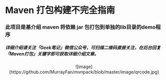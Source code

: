 # Maven 打包构建不完全指南

### 此项目是基介绍 maven 将依赖 jar 包打包到单独的lib目录的demo程序



##### 详细介绍请关注「Geek笔记」微信公众号，可扫描二维码直接关注，在后台回复「Maven打包」关键字即可获取详细介绍文章。

<center>
![image](https://github.com/MurrayFan/mvnpack/blob/master/image/qrcode.jpg)
</center>